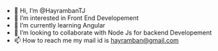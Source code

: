 - 👋 Hi, I’m @HayrambanTJ
- 👀 I’m interested in Front End Developement
- 🌱 I’m currently learning Angular
- 💞️ I’m looking to collaborate with Node Js for backend Developement
- 📫 How to reach me my mail id is hayramban@gmail.com

<!---
HayrambanTJ/HayrambanTJ is a ✨ special ✨ repository because its `README.md` (this file) appears on your GitHub profile.
You can click the Preview link to take a look at your changes.
--->
